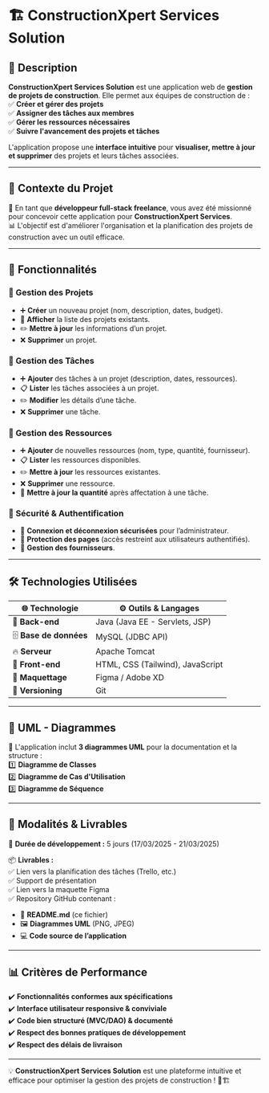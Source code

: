 # 🏗️ ConstructionXpert Services Solution

## 📌 Description
**ConstructionXpert Services Solution** est une application web de **gestion de projets de construction**. Elle permet aux équipes de construction de :  
✅ **Créer et gérer des projets**  
✅ **Assigner des tâches aux membres**  
✅ **Gérer les ressources nécessaires**  
✅ **Suivre l'avancement des projets et tâches**

L'application propose une **interface intuitive** pour **visualiser, mettre à jour et supprimer** des projets et leurs tâches associées.

---

## 🎯 Contexte du Projet
💼 En tant que **développeur full-stack freelance**, vous avez été missionné pour concevoir cette application pour **ConstructionXpert Services**.  
📊 L'objectif est d'améliorer l'organisation et la planification des projets de construction avec un outil efficace.

---

## 🚀 Fonctionnalités

### 📂 Gestion des Projets
- ➕ **Créer** un nouveau projet (nom, description, dates, budget).
- 📜 **Afficher** la liste des projets existants.
- ✏️ **Mettre à jour** les informations d’un projet.
- ❌ **Supprimer** un projet.

### 📝 Gestion des Tâches
- ➕ **Ajouter** des tâches à un projet (description, dates, ressources).
- 📋 **Lister** les tâches associées à un projet.
- ✏️ **Modifier** les détails d’une tâche.
- ❌ **Supprimer** une tâche.

### 🔧 Gestion des Ressources
- ➕ **Ajouter** de nouvelles ressources (nom, type, quantité, fournisseur).
- 📋 **Lister** les ressources disponibles.
- ✏️ **Mettre à jour** les ressources existantes.
- ❌ **Supprimer** une ressource.
- 🔄 **Mettre à jour la quantité** après affectation à une tâche.

### 🔐 Sécurité & Authentification
- 🔑 **Connexion et déconnexion sécurisées** pour l’administrateur.
- 🚫 **Protection des pages** (accès restreint aux utilisateurs authentifiés).
- 🏢 **Gestion des fournisseurs**.

---

## 🛠️ Technologies Utilisées
| 🌐 **Technologie**   | ⚙️ **Outils & Langages** |
|--------------------|----------------------|
| 🎯 **Back-end**    | Java (Java EE - Servlets, JSP) |
| 🗄️ **Base de données** | MySQL (JDBC API) |
| 🔥 **Serveur**      | Apache Tomcat |
| 🎨 **Front-end**    | HTML, CSS (Tailwind), JavaScript |
| 🎨 **Maquettage**  | Figma / Adobe XD |
| 🔄 **Versioning**  | Git |

---

## 📌 UML - Diagrammes
📌 L'application inclut **3 diagrammes UML** pour la documentation et la structure :  
1️⃣ **Diagramme de Classes**  
2️⃣ **Diagramme de Cas d'Utilisation**  
3️⃣ **Diagramme de Séquence**

---

## 📅 Modalités & Livrables
📆 **Durée de développement :** 5 jours (17/03/2025 - 21/03/2025)

📦 **Livrables :**  
✅ Lien vers la planification des tâches (Trello, etc.)  
✅ Support de présentation  
✅ Lien vers la maquette Figma  
✅ Repository GitHub contenant :
- 📄 **README.md** (ce fichier)
- 🖼️ **Diagrammes UML** (PNG, JPEG)
- 💻 **Code source de l’application**

---

## 📊 Critères de Performance
✔️ **Fonctionnalités conformes aux spécifications**  
✔️ **Interface utilisateur responsive & conviviale**  
✔️ **Code bien structuré (MVC/DAO) & documenté**  
✔️ **Respect des bonnes pratiques de développement**  
✔️ **Respect des délais de livraison**

---

💡 **ConstructionXpert Services Solution** est une plateforme intuitive et efficace pour optimiser la gestion des projets de construction ! 🚀🏗️  
